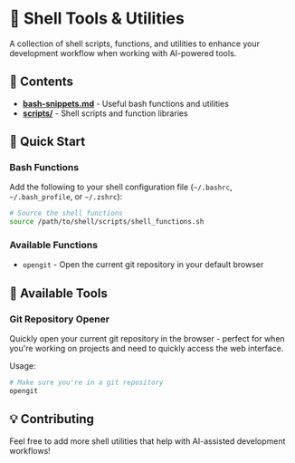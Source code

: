 # 🐚 Shell Tools & Utilities

A collection of shell scripts, functions, and utilities to enhance your development workflow when working with AI-powered tools.

## 📁 Contents

- **[bash-snippets.md](bash-snippets.md)** - Useful bash functions and utilities
- **[scripts/](scripts/)** - Shell scripts and function libraries

## 🚀 Quick Start

### Bash Functions

Add the following to your shell configuration file (`~/.bashrc`, `~/.bash_profile`, or `~/.zshrc`):

```bash
# Source the shell functions
source /path/to/shell/scripts/shell_functions.sh
```

### Available Functions

- `opengit` - Open the current git repository in your default browser

## 🔧 Available Tools

### Git Repository Opener

Quickly open your current git repository in the browser - perfect for when you're working on projects and need to quickly access the web interface.

Usage:

```bash
# Make sure you're in a git repository
opengit
```

## 💡 Contributing

Feel free to add more shell utilities that help with AI-assisted development workflows!
